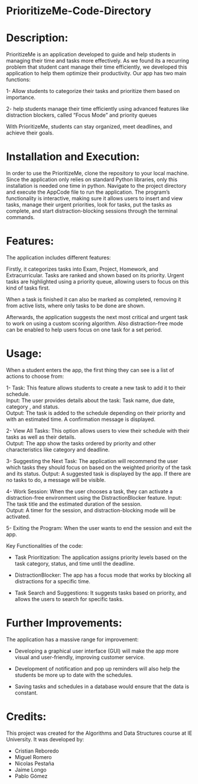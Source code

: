 # PrioritizeMe-Code-Directory

# Description:

PrioritizeMe is an application developed to guide and help students in managing their time and tasks more effectively. As we found its a recurring problem that student cant manage their time efficiently, we developed this application to help them optimize their productivity.  Our app has two main functions:

1- Allow students to categorize their tasks and prioritize them based on importance. 

2- help students manage their time efficiently using advanced features like distraction blockers, called “Focus Mode” and priority queues

With PrioritizeMe, students can stay organized, meet deadlines, and achieve their goals.

# Installation and Execution:

In order to use the PrioritizeMe, clone the repository to your local machine. Since the application only relies on standard Python libraries, only this installation is needed one time in python. Navigate to the project directory and execute the AppCode file to run the application. The program’s functionality is interactive, making sure it allows users to insert and view tasks, manage their urgent priorities, look for tasks, put the tasks as complete, and start distraction-blocking sessions through the terminal commands.

# Features:

The application includes different features:

Firstly, it categorizes tasks into Exam, Project, Homework, and Extracurricular. Tasks are ranked and shown  based on its priority. Urgent tasks are highlighted using a priority queue, allowing users to focus on this kind of tasks first. 

When a task is finished it can also be marked as completed, removing it from active lists, where only tasks to be done are shown. 

Afterwards, the application suggests the next most critical and urgent task to work on using a custom scoring algorithm. Also distraction-free mode can be enabled to help users focus on one task for a set period.

# Usage:                                                                                           
When a student enters the app, the first thing they can see is a list of actions to choose from:                   

1- Task: This feature allows students to create a new task to add it to their schedule.                                              
    Input: The user provides details about the task: Task name, due date, category , and status.      
    Output: The task is added to the schedule depending on their priority and with an estimated time. A confirmation message is displayed.  

2- View All Tasks: This option allows users to view their schedule with their tasks as well as their details.                             
    Output: The app show the tasks ordered by priority and other characteristics like category and deadline.
    
3- Suggesting the Next Task: The application will recommend the user which tasks they should focus on based on the weighted priority of the task and its status.        Output: A suggested task is displayed by the app. If there are no tasks to do, a message will be visible.                                                     

4- Work Session: When the user chooses a task, they can activate a distraction-free environment using the DistractionBlocker feature.                                   Input: The task title and the estimated duration of the session.                                                                                        
     Output: A timer for the session, and distraction-blocking mode will be activated.

5- Exiting the Program: When the user wants to end the session and exit the app.                                                                               


Key Functionalities of the code:                                                                                                                                       
- Task Prioritization: The application assigns priority levels based on the task category, status, and time until the deadline. 

- DistractionBlocker: The app has a focus mode that works by blocking all distractions for a specific time.

- Task Search and Suggestions: It suggests tasks based on priority, and allows the users to search for specific tasks. 

# Further Improvements:

The application has a massive range for improvement:

- Developing a graphical user interface (GUI) will make the app more visual and user-friendly, improving customer service.

- Development of notification and pop up reminders will also help the students be more up to date with the schedules.
  
- Saving tasks and schedules in a database would ensure that the data is constant.

# Credits:

This project was created for the Algorithms and Data Structures course at IE University. It was developed by:

- Cristian Reboredo
- Miguel Romero
- Nicolas Pestaña
- Jaime Longo
- Pablo Gómez
